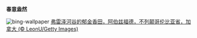 
**春意盎然**

![bing-wallpaper](https://www.bing.com/th?id=OHR.TulipAbbotsford_ZH-CN1401627293_1920x1080.jpg)
[弗雷泽河谷的郁金香田，阿伯兹福德，不列颠哥伦比亚省，加拿大 (© LeonU/Getty Images)](https://www.bing.com/search?q=%E4%B8%8D%E5%88%97%E9%A2%A0%E5%93%A5%E4%BC%A6%E6%AF%94%E4%BA%9A%E7%9C%81+%E9%98%BF%E4%BC%AF%E5%85%B9%E7%A6%8F%E5%BE%B7&amp;form=hpcapt&amp;mkt=zh-cn)
  